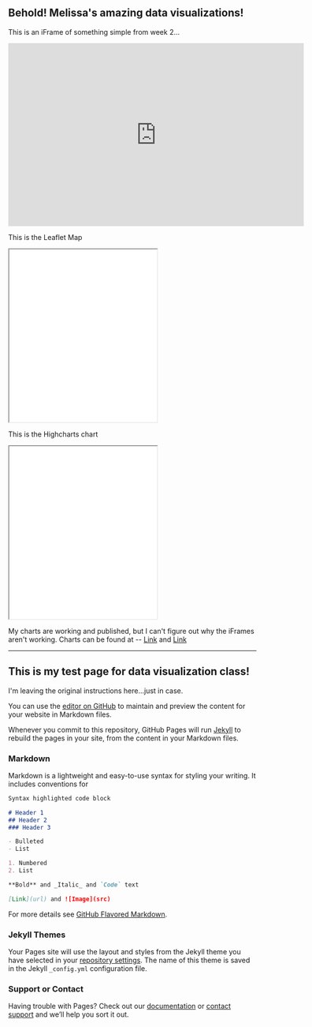 ## Behold! Melissa's amazing data visualizations!

This is an iFrame of something simple from week 2...

<iframe width="600" height="371" seamless frameborder="0" scrolling="no" src="https://docs.google.com/spreadsheets/d/1MGjXs4jnvuaAevEo5psiB7E0OMIIzz0rrhHftYZw7-c/pubchart?oid=5951173&amp;format=interactive"></iframe>

This is the Leaflet Map

<iframe src=”https://forthwritestrategies.github.io/leaflet-map-simple” width=”90%” height=350></iframe>

This is the Highcharts chart

<iframe src=”https://forthwritestrategies.github.io/highcharts-scatter-csv” width=”90%” height=350></iframe>

My charts are working and published, but I can't figure out why the iFrames aren't working.
Charts can be found at -- [Link](https://forthwritestrategies.github.io/leaflet-map-simple) and [Link](https://forthwritestrategies.github.io/highcharts-scatter-csv)

---------------

## This is my test page for data visualization class!

I'm leaving the original instructions here...just in case.

You can use the [editor on GitHub](https://github.com/ForthwriteStrategies/dataviz/edit/master/README.md) to maintain and preview the content for your website in Markdown files.

Whenever you commit to this repository, GitHub Pages will run [Jekyll](https://jekyllrb.com/) to rebuild the pages in your site, from the content in your Markdown files.

### Markdown

Markdown is a lightweight and easy-to-use syntax for styling your writing. It includes conventions for

```markdown
Syntax highlighted code block

# Header 1
## Header 2
### Header 3

- Bulleted
- List

1. Numbered
2. List

**Bold** and _Italic_ and `Code` text

[Link](url) and ![Image](src)
```

For more details see [GitHub Flavored Markdown](https://guides.github.com/features/mastering-markdown/).

### Jekyll Themes

Your Pages site will use the layout and styles from the Jekyll theme you have selected in your [repository settings](https://github.com/ForthwriteStrategies/dataviz/settings). The name of this theme is saved in the Jekyll `_config.yml` configuration file.

### Support or Contact

Having trouble with Pages? Check out our [documentation](https://help.github.com/categories/github-pages-basics/) or [contact support](https://github.com/contact) and we’ll help you sort it out.
